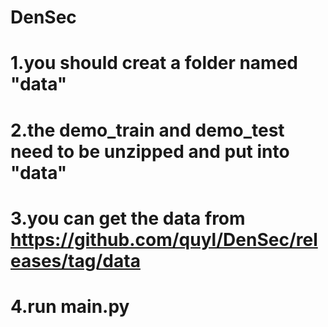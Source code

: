 # DenSec
# 1.you should creat a folder named "data"
# 2.the demo_train and demo_test need to be unzipped and put into "data"
# 3.you can get the data from https://github.com/quyl/DenSec/releases/tag/data
# 4.run main.py
